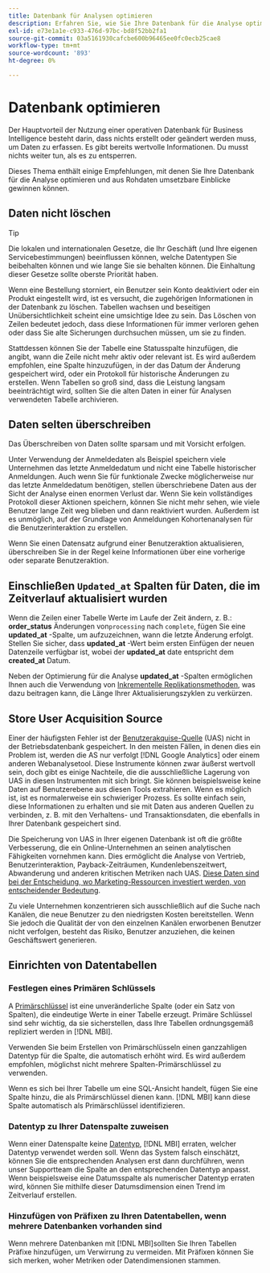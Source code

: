 ```yaml
---
title: Datenbank für Analysen optimieren
description: Erfahren Sie, wie Sie Ihre Datenbank für die Analyse optimieren können.
exl-id: e73e1a1e-c933-476d-97bc-bd8f52bb2fa1
source-git-commit: 03a5161930cafcbe600b96465ee0fc0ecb25cae8
workflow-type: tm+mt
source-wordcount: '893'
ht-degree: 0%

---
```


# Datenbank optimieren

Der Hauptvorteil der Nutzung einer operativen Datenbank für Business Intelligence besteht darin, dass nichts erstellt oder geändert werden muss, um Daten zu erfassen. Es gibt bereits wertvolle Informationen. Du musst nichts weiter tun, als es zu entsperren.

Dieses Thema enthält einige Empfehlungen, mit denen Sie Ihre Datenbank für die Analyse optimieren und aus Rohdaten umsetzbare Einblicke gewinnen können.

## Daten nicht löschen

>[!TIP]
>
>Die lokalen und internationalen Gesetze, die Ihr Geschäft (und Ihre eigenen Servicebestimmungen) beeinflussen können, welche Datentypen Sie beibehalten können und wie lange Sie sie behalten können. Die Einhaltung dieser Gesetze sollte oberste Priorität haben.

Wenn eine Bestellung storniert, ein Benutzer sein Konto deaktiviert oder ein Produkt eingestellt wird, ist es versucht, die zugehörigen Informationen in der Datenbank zu löschen. Tabellen wachsen und beseitigen Unübersichtlichkeit scheint eine umsichtige Idee zu sein. Das Löschen von Zeilen bedeutet jedoch, dass diese Informationen für immer verloren gehen oder dass Sie alte Sicherungen durchsuchen müssen, um sie zu finden.

Stattdessen können Sie der Tabelle eine Statusspalte hinzufügen, die angibt, wann die Zeile nicht mehr aktiv oder relevant ist. Es wird außerdem empfohlen, eine Spalte hinzuzufügen, in der das Datum der Änderung gespeichert wird, oder ein Protokoll für historische Änderungen zu erstellen. Wenn Tabellen so groß sind, dass die Leistung langsam beeinträchtigt wird, sollten Sie die alten Daten in einer für Analysen verwendeten Tabelle archivieren.

## Daten selten überschreiben

Das Überschreiben von Daten sollte sparsam und mit Vorsicht erfolgen.

Unter Verwendung der Anmeldedaten als Beispiel speichern viele Unternehmen das letzte Anmeldedatum und nicht eine Tabelle historischer Anmeldungen. Auch wenn Sie für funktionale Zwecke möglicherweise nur das letzte Anmeldedatum benötigen, stellen überschriebene Daten aus der Sicht der Analyse einen enormen Verlust dar. Wenn Sie kein vollständiges Protokoll dieser Aktionen speichern, können Sie nicht mehr sehen, wie viele Benutzer lange Zeit weg blieben und dann reaktiviert wurden. Außerdem ist es unmöglich, auf der Grundlage von Anmeldungen Kohortenanalysen für die Benutzerinteraktion zu erstellen.

Wenn Sie einen Datensatz aufgrund einer Benutzeraktion aktualisieren, überschreiben Sie in der Regel keine Informationen über eine vorherige oder separate Benutzeraktion.

## Einschließen `Updated_at` Spalten für Daten, die im Zeitverlauf aktualisiert wurden

Wenn die Zeilen einer Tabelle Werte im Laufe der Zeit ändern, z. B.: **order\_status** Änderungen von`processing` nach `complete`, fügen Sie eine **updated\_at** -Spalte, um aufzuzeichnen, wann die letzte Änderung erfolgt. Stellen Sie sicher, dass **updated\_at** -Wert beim ersten Einfügen der neuen Datenzeile verfügbar ist, wobei der **updated\_at** date entspricht dem **created\_at** Datum.

Neben der Optimierung für die Analyse **updated\_at** -Spalten ermöglichen Ihnen auch die Verwendung von [Inkrementelle Replikationsmethoden](../data-analyst/data-warehouse-mgr/cfg-replication-methods.md), was dazu beitragen kann, die Länge Ihrer Aktualisierungszyklen zu verkürzen.

## Store User Acquisition Source

Einer der häufigsten Fehler ist der [Benutzerakquise-Quelle](../data-analyst/analysis/google-track-user-acq.md) (UAS) nicht in der Betriebsdatenbank gespeichert. In den meisten Fällen, in denen dies ein Problem ist, werden die AS nur verfolgt [!DNL Google Analytics] oder einem anderen Webanalysetool. Diese Instrumente können zwar äußerst wertvoll sein, doch gibt es einige Nachteile, die die ausschließliche Lagerung von UAS in diesen Instrumenten mit sich bringt. Sie können beispielsweise keine Daten auf Benutzerebene aus diesen Tools extrahieren. Wenn es möglich ist, ist es normalerweise ein schwieriger Prozess. Es sollte einfach sein, diese Informationen zu erhalten und sie mit Daten aus anderen Quellen zu verbinden, z. B. mit den Verhaltens- und Transaktionsdaten, die ebenfalls in Ihrer Datenbank gespeichert sind.

Die Speicherung von UAS in Ihrer eigenen Datenbank ist oft die größte Verbesserung, die ein Online-Unternehmen an seinen analytischen Fähigkeiten vornehmen kann. Dies ermöglicht die Analyse von Vertrieb, Benutzerinteraktion, Payback-Zeiträumen, Kundenlebenszeitwert, Abwanderung und anderen kritischen Metriken nach UAS. [Diese Daten sind bei der Entscheidung, wo Marketing-Ressourcen investiert werden, von entscheidender Bedeutung](../data-analyst/analysis/most-value-source-channel.md).

Zu viele Unternehmen konzentrieren sich ausschließlich auf die Suche nach Kanälen, die neue Benutzer zu den niedrigsten Kosten bereitstellen. Wenn Sie jedoch die Qualität der von den einzelnen Kanälen erworbenen Benutzer nicht verfolgen, besteht das Risiko, Benutzer anzuziehen, die keinen Geschäftswert generieren.

## Einrichten von Datentabellen

### Festlegen eines Primären Schlüssels

A [Primärschlüssel](http://en.wikipedia.org/wiki/Unique_key) ist eine unveränderliche Spalte (oder ein Satz von Spalten), die eindeutige Werte in einer Tabelle erzeugt. Primäre Schlüssel sind sehr wichtig, da sie sicherstellen, dass Ihre Tabellen ordnungsgemäß repliziert werden in [!DNL MBI].

Verwenden Sie beim Erstellen von Primärschlüsseln einen ganzzahligen Datentyp für die Spalte, die automatisch erhöht wird. Es wird außerdem empfohlen, möglichst nicht mehrere Spalten-Primärschlüssel zu verwenden.

Wenn es sich bei Ihrer Tabelle um eine SQL-Ansicht handelt, fügen Sie eine Spalte hinzu, die als Primärschlüssel dienen kann. [!DNL MBI] kann diese Spalte automatisch als Primärschlüssel identifizieren.

### Datentyp zu Ihrer Datenspalte zuweisen

Wenn einer Datenspalte keine [Datentyp](http://en.wikipedia.org/wiki/Data_type), [!DNL MBI] erraten, welcher Datentyp verwendet werden soll. Wenn das System falsch einschätzt, können Sie die entsprechenden Analysen erst dann durchführen, wenn unser Supportteam die Spalte an den entsprechenden Datentyp anpasst. Wenn beispielsweise eine Datumsspalte als numerischer Datentyp erraten wird, können Sie mithilfe dieser Datumsdimension einen Trend im Zeitverlauf erstellen.

### Hinzufügen von Präfixen zu Ihren Datentabellen, wenn mehrere Datenbanken vorhanden sind

Wenn mehrere Datenbanken mit [!DNL MBI]sollten Sie Ihren Tabellen Präfixe hinzufügen, um Verwirrung zu vermeiden. Mit Präfixen können Sie sich merken, woher Metriken oder Datendimensionen stammen.
